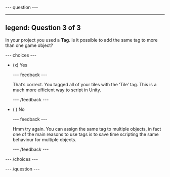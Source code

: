 
--- question ---

---
legend: Question 3 of 3
---

In your project you used a **Tag**. Is it possible to add the same tag to more than one game object?

--- choices ---

- (x) Yes


  --- feedback ---

  That’s correct. You tagged all of your tiles with the ‘Tile’ tag. This is a much more efficient way to script in Unity.

  --- /feedback ---

- ( ) No

  --- feedback ---

   Hmm try again. You can assign the same tag to multiple objects, in fact one of the main reasons to use tags is to save time scripting the same behaviour for multiple objects.

  --- /feedback ---

--- /choices ---

--- /question ---
